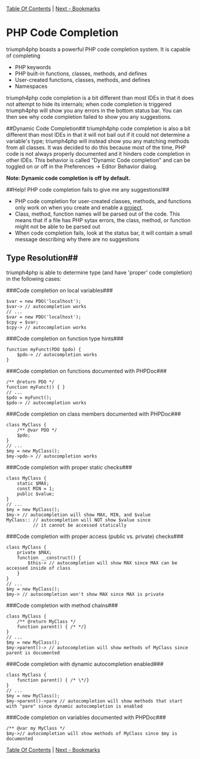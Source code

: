[Table Of Contents](/#toc) | [Next - Bookmarks](/bookmarks/)


# PHP Code Completion #
triumph4php boasts a powerful PHP code completion system.  It is capable of completing 

  * PHP keywords
  * PHP built-in functions, classes, methods, and defines
  * User-created functions, classes, methods, and defines
  * Namespaces

triumph4php code completion is a bit different than most IDEs in that it does not 
attempt to hide its internals; when code completion is triggered triumph4php 
will show you any errors in the bottom status bar. You can then see why 
code completion failed to show you any suggestions.

##Dynamic Code Completion##
triumph4php code completion is also a bit different than most IDEs in that it 
will not bail out if it could not determine a variable's type; triumph4php will 
instead show you any matching methods from all classes. It was decided to do 
this because most of the time, PHP code is not always properly documented and 
it hinders code completion in other IDEs. This behavior is called 
"Dynamic Code completion" and can be toggled on or off in the Preferences -> Editor 
Behavior dialog.

**Note: Dynamic code completion is off by default.**

##Help! PHP code completion fails to give me any suggestions!##
  * PHP code completion for user-created classes, methods, and functions only 
    work on when you create and enable a [project](/projects/). 
  * Class, method, function names will be parsed out of the code.  This means that 
	if a file has PHP sytax errors, the class, method, or function might not
	be able to be parsed out
  * When code completion fails, look at the status bar, it will contain
    a small message describing why there are no suggestions

## Type Resolution##
triumph4php is able to determine type (and have 'proper' code completion) in the following cases:

###Code completion on local variables###

	$var = new PDO('localhost');
	$var-> // autocompletion works
	// ...
	$var = new PDO('localhost');
	$cpy = $var;
	$cpy-> // autocompletion works

###Code completion on function type hints###

	function myFunct(PDO $pdo) {
		$pdo-> // autocompletion works
	}

###Code completion on functions documented with PHPDoc###
	
	/** @return PDO */
	function myFunct() { }
	// ...
	$pdo = myFunct();
	$pdo-> // autocompletion works

###Code completion on class members documented with PHPDoc###

	class MyClass {
		/** @var PDO */
		$pdo;
	}
	// ...
	$my = new MyClass();
	$my->pdo-> // autocompletion works

###Code completion with proper static checks###
	
	class MyClass {
		static $MAX;
		const MIN = 1;
		public $value;
	}
	// ...
	$my = new MyClass();
	$my-> // autocompletion will show MAX, MIN, and $value
	MyClass:: // autocompletion will NOT show $value since 
	          // it cannot be accessed statically

###Code completion with proper access (public vs. private) checks###

	class MyClass {
		private $MAX;
		function __construct() {
			$this-> // autocompletion will show MAX since MAX can be accessed inside of class
		}
	}
	// ...
	$my = new MyClass();
	$my-> // autocompletion won't show MAX since MAX is private

###Code completion with method chains###
	
	class MyClass {
		/** @return MyClass */
		function parent() { /* */}
	}
	// ... 
	$my = new MyClass();
	$my->parent()-> // autocompletion will show methods of MyClass since parent is documented

###Code completion with dynamic autocompletion enabled###

	class MyClass {
		function parent() { /* \*/}
	}
	// ... 
	$my = new MyClass();
	$my->parent()->pare // autocompletion will show methods that start with "pare" since dynamic autocompletion is enabled

###Code completion on variables documented with PHPDoc###
	
	/** @var my MyClass */
	$my->// autocompletion will show methods of MyClass since $my is documented


[Table Of Contents](/#toc) | [Next - Bookmarks](/bookmarks/)